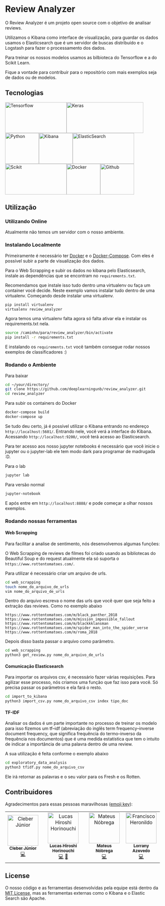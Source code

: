 # Review Analyzer
O Review Analyzer é um projeto open source com o objetivo de analisar reviews. 

Utilizamos o Kibana como interface de visualização, para guardar os dados usamos o Elasticsearch que é um servidor de buscas distribuído e o Logstash para fazer o processamento dos dados.

Para treinar os nossos modelos usamos as bilbioteca do Tensorflow e a do Scikit Learn.

Fique a vontade para contribuir para o repositório com mais exemplos seja de dados ou de modelos.

## Tecnologias

<img src="https://www.tensorflow.org/images/tf_logo_social.png" alt="Tensorflow" height="100" width="200"/><img src="https://s3.amazonaws.com/keras.io/img/keras-logo-2018-large-1200.png" alt="Keras" height="100" width="250"/><img src="https://www.python.org/static/opengraph-icon-200x200.png" alt="Python" height="100" width="110"/><img src="https://i0.wp.com/kubedex.com/wp-content/uploads/2018/09/kibana-1.png" alt="Kibana" height="100" width="110"/><img src="https://miro.medium.com/max/892/1*AYP0Mg_MwJMm3Kbx8Xa8lQ.png" alt="ElasticSearch" height="100" width="200"/><img src="https://upload.wikimedia.org/wikipedia/commons/thumb/0/05/Scikit_learn_logo_small.svg/1200px-Scikit_learn_logo_small.svg.png" alt="Scikit" height="100" width="200"/><img src="https://www.mundodocker.com.br/wp-content/uploads/2015/06/docker_facebook_share.png" alt="Docker" height="100" width="110"/><img src="https://encrypted-tbn0.gstatic.com/images?q=tbn:ANd9GcQnoLkQi88nL9hJV0iDIJKPl9PEqembr1XCpg___eMmEF1tiNF4" alt="Github" height="100" width="110"/>
## Utilização

### Utilizando Online
Atualmente não temos um servidor com o nosso ambiente.

### Instalando Localmente
Primeiramente é necessário ter [Docker](https://docs.docker.com/install/) e o [Docker-Compose](https://docs.docker.com/compose/install/). Com eles é possível subir a parte de visualização dos dados.

Para o Web Scrapping e subir os dados no kibana pelo Elasticsearch, instale as dependências que se encontram no `requirements.txt`.

Recomendamos que instale isso tudo dentro uma virtualenv ou faça um container você decide. Neste exemplo vamos instalar tudo dentro de uma virtualenv. Começando desde instalar uma virtualenv.

```bash
pip install virtualenv
virtualenv review_analyzer
```
Agora temos uma virtualenv falta agora só falta ativar ela e instalar os requirements.txt nela.

```bash
source /caminho/para/review_analyzer/bin/activate
pip install -r requirements.txt 
```

E instalando os `requirements.txt` você também consegue rodar nossos exemplos de classificadores :)

### Rodando o Ambiente

Para baixar 

```bash
cd ~/your/directory/
git clone https://github.com/deeplearningunb/review_analyzer.git
cd review_analyzer
```

Para subir os containers do Docker

```bash
docker-compose build
docker-compose up
```

Se tudo deu certo, já é possível utilizar o Kibana entrando no endereço `http://localhost:5601/`. Entrando nele, você verá a interface do Kibana. Acessando `http://localhost:9200/`, você terá acesso ao Elasticsearch.

Para ter acesso aos nosso jupyter notebooks é necessário que você inicie o jupyter ou o jupyter-lab ele tem modo dark para programar de madrugada :D.

Para o lab
```bash
jupyter lab
```
Para versão normal
```bash
jupyter-notebook
```
E após entre em `http://localhost:8888/` e pode começar a olhar nossos exemplos.

### Rodando nossas ferramentas

#### Web Scrapping
Para facilitar a analise de sentimento, nós desenvolvemos algumas funções:

O Web Scrapping de reviews de filmes foi criado usando as bibliotecas do Beautiful Soup e do request atualmente ela só suporta o `https://www.rottentomatoes.com/`. 

Para utilizar é necessário criar um arquivo de urls.

```bash
cd web_scrapping
touch nome_do_arquivo_de_urls
vim nome_do_arquivo_de_urls
```

Dentro do arquivo escreva o nome das urls que você quer que seja feito a extração das reviews. Como no exemplo abaixo

```
https://www.rottentomatoes.com/m/black_panther_2018
https://www.rottentomatoes.com/m/mission_impossible_fallout
https://www.rottentomatoes.com/m/blackkklansman
https://www.rottentomatoes.com/m/spider_man_into_the_spider_verse
https://www.rottentomatoes.com/m/roma_2018
```

Depois disso basta passar o arquivo como parâmetro.
```bash
cd web_scrapping
python3 get_review.py nome_do_arquivo_de_urls
```

#### Comunicação Elasticsearch

Para importar os arquivos csv, é necessário fazer várias requisições. Para agilizar esse processo, nós criamos uma função que faz isso para você. Só precisa passar os parâmetros e ela fará o resto.

```bash
cd import_to_kibana
python3 import_csv.py nome_do_arquivo_csv index tipo_doc
```
#### TF-IDF

Analisar os dados é um parte importante no processo de treinar os modelo para isso fizemos um tf–idf (abreviação do inglês term frequency–inverse document frequency, que significa frequência do termo–inverso da frequência nos documentos) que é uma medida estatística que tem o intuito de indicar a importância de uma palavra dentro de uma review.

A sua utilização é feita conforme o exemplo abaixo 

```bash
cd exploratory_data_analysis
python3 tfidf.py nome_do_arquivo_csv
```

Ele irá retornar as palavras e o seu valor para os Fresh e os Rotten.

## Contribuidores

Agradecimentos para essas pessoas maravilhosas ([emoji key](https://allcontributors.org/docs/en/emoji-key)):
<!-- ALL-CONTRIBUTORS-LIST:START - Do not remove or modify this section -->
<!-- prettier-ignore -->
<table>
    <tr>
        <td align="center">
            <a href="https://github.com/cjjcastro"><img src="https://avatars0.githubusercontent.com/u/26393787?v=4" width="100px;" alt="Cleber Júnior" />
                <br /><sub><b>Cleber Júnior</b></sub></a>
            <br /><a href="https://github.com/deeplearningunb/review_analyzer/commits?author=cjjcastro" title="Code">💻</a></td>
        <td align="center">
            <a href="https://github.com/Hiroshi18"><img src="https://avatars0.githubusercontent.com/u/26282955?v=4" width="100px;" alt="Lucas Hiroshi Horinouchi" />
                <br /><sub><b>Lucas Hiroshi Horinouchi</b></sub></a>
            <br /><a href="https://github.com/deeplearningunb/review_analyzer/commits?author=Hiroshi18" title="Code">💻</a> <a href="https://github.com/deeplearningunb/review_analyzer/commits?author=Hiroshi18" title="Documentation">📖</a></td>
        <td align="center">
            <a href="https://github.com/mateusnr"><img src="https://avatars0.githubusercontent.com/u/13491922?v=4" width="100px;" alt="Mateus Nóbrega" />
                <br /><sub><b>Mateus Nóbrega</b></sub></a>
            <br /><a href="https://github.com/deeplearningunb/review_analyzer/commits?author=mateusnr" title="Code">💻</a></td>
        <td align="center">
            <a href="https://github.com/Lorryaze"><img src="https://avatars1.githubusercontent.com/u/30262806?v=4" width="100px;" alt="Francisco Heronildo" />
                <br /><sub><b>Lorrany Azevedo</b></sub></a>
            <br /><a href="https://github.com/deeplearningunb/review_analyzer/commits?author=Lorryaze" title="Code">💻</a></td>
    </tr>
</table>

<!-- ALL-CONTRIBUTORS-LIST:END -->

## License

O nosso código e as ferramentas desenvolvidas pela equipe está dentro da [MIT License](./LICENSE), mas as ferramentas externas como o Kibana e o Elastic Search são Apache.
